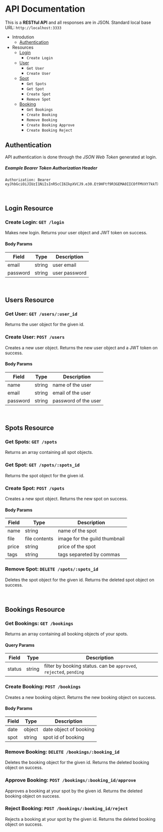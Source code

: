 # API Documentation

This is a **RESTful API** and all responses are in JSON. Standard local base URL: `http://localhost:3333`

- Introdution
  - [Authentication](#authentication)
- Resources
  - [Login](#login)
    - `Create Login`
  - [User](#users)
    - `Get User`
    - `Create User`
  - [Spot](#spots)
    - `Get Spots`
    - `Get Spot`
    - `Create Spot`
    - `Remove Spot`
  - [Booking](#bookings)
    - `Get Bookings`
    - `Create Booking`
    - `Remove Booking`
    - `Create Booking Approve`
    - `Create Booking Reject`

## Authentication

API authentication is done through the *JSON Web Token* generated at login.

##### Example Bearer Token Authorization Header
```
Authorization: Bearer eyJhbGciOiJIUzI1NiIsInR5cCI6IkpXVCJ9.e30.Et9HFtf9R3GEMA0IICOfFMVXY7kkTX1wr4qCyhIf58U
```

<br>


## Login Resource

### Create Login: `GET /login`
Makes new login. Returns your user object and JWT token on success.

#### Body Params
|Field|Type|Description|
|---|---|---|
|email|string|user email|
|password|string|user password|


<br>


## Users Resource

### Get User: `GET /users/:user_id`
Returns the user object for the given id.

### Create User: `POST /users`
Creates a new user object. Returns the new user object and a JWT token on success.

#### Body Params
|Field|Type|Description|
|---|---|---|
|name|string|name of the user|
|email|string|email of the user|
|password|string|password of the user|


<br>


## Spots Resource


### Get Spots: `GET /spots`
Returns an array containing all spot objects.

### Get Spot: `GET /spots/:spots_id`
Returns the spot object for the given id.

### Create Spot: `POST /spots`
Creates a new spot object. Returns the new spot on success.

#### Body Params
|Field|Type|Description|
|---|---|---|
|name|string|name of the spot|
|file|file contents|image for the guild thumbnail|
|price|string|price of the spot|
|tags|string|tags separeted by commas|

### Remove Spot: `DELETE /spots/:spots_id`
Deletes the spot object for the given id. Returns the deleted spot object on success.


<br>


## Bookings Resource


### Get Bookings: `GET /bookings`
Returns an array containing all booking objects of your spots.

#### Query Params
|Field|Type|Description|
|---|---|---|
|status|string|filter by booking status. can be `approved`, `rejected`, `pending`|

### Create Booking: `POST /bookings`
Creates a new booking object. Returns the new booking object on success.

#### Body Params
|Field|Type|Description|
|---|---|---|
|date|object|date object of booking|
|spot|string|spot id of booking|

### Remove Booking: `DELETE /bookings/:booking_id`
Deletes the booking object for the given id. Returns the deleted booking object on success.

### Approve Booking: `POST /bookings/:booking_id/approve`
Approves a booking at your spot by the given id. Returns the deleted booking object on success.

### Reject Booking: `POST /bookings/:booking_id/reject`
Rejects a booking at your spot by the given id. Returns the deleted booking object on success.